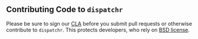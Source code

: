 Contributing Code to `dispatchr`
-------------------------------

Please be sure to sign our [CLA][] before you submit pull requests or otherwise contribute to `dispatchr`. This protects developers, who rely on [BSD license][].

[BSD license]: https://github.com/yahoo/dispatchr/blob/master/LICENSE.md
[CLA]: https://yahoocla.herokuapp.com/
